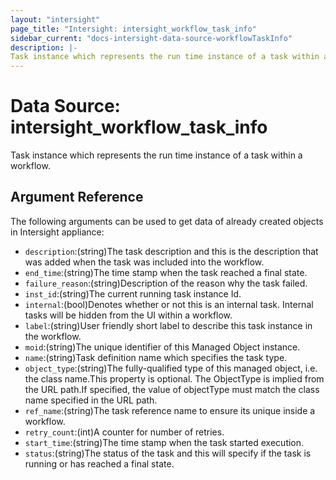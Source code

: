 ```yaml
---
layout: "intersight"
page_title: "Intersight: intersight_workflow_task_info"
sidebar_current: "docs-intersight-data-source-workflowTaskInfo"
description: |-
Task instance which represents the run time instance of a task within a workflow.
---
```


# Data Source: intersight_workflow_task_info
Task instance which represents the run time instance of a task within a workflow.
## Argument Reference
The following arguments can be used to get data of already created objects in Intersight appliance:
* `description`:(string)The task description and this is the description that was added when the task was included into the workflow.
* `end_time`:(string)The time stamp when the task reached a final state.
* `failure_reason`:(string)Description of the reason why the task failed.
* `inst_id`:(string)The current running task instance Id.
* `internal`:(bool)Denotes whether or not this is an internal task.  Internal tasks will be hidden from the UI within a workflow.
* `label`:(string)User friendly short label to describe this task instance in the workflow.
* `moid`:(string)The unique identifier of this Managed Object instance.
* `name`:(string)Task definition name which specifies the task type.
* `object_type`:(string)The fully-qualified type of this managed object, i.e. the class name.This property is optional. The ObjectType is implied from the URL path.If specified, the value of objectType must match the class name specified in the URL path.
* `ref_name`:(string)The task reference name to ensure its unique inside a workflow.
* `retry_count`:(int)A counter for number of retries.
* `start_time`:(string)The time stamp when the task started execution.
* `status`:(string)The status of the task and this will specify if the task is running or has reached a final state.
